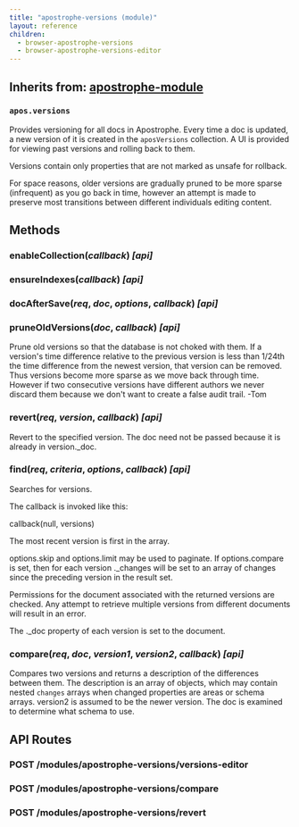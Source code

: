 ```yaml
---
title: "apostrophe-versions (module)"
layout: reference
children:
  - browser-apostrophe-versions
  - browser-apostrophe-versions-editor
---
```

## Inherits from: [apostrophe-module](../apostrophe-module/index.html)
### `apos.versions`
Provides versioning for all docs in Apostrophe. Every time a doc
is updated, a new version of it is created in the `aposVersions` collection.
A UI is provided for viewing past versions and rolling back to them.

Versions contain only properties that are not marked as unsafe
for rollback.

For space reasons, older versions are gradually pruned to be more sparse
(infrequent) as you go back in time, however an attempt is made to
preserve most transitions between different individuals editing content.


## Methods
### enableCollection(*callback*) *[api]*

### ensureIndexes(*callback*) *[api]*

### docAfterSave(*req*, *doc*, *options*, *callback*) *[api]*

### pruneOldVersions(*doc*, *callback*) *[api]*
Prune old versions so that the database is not choked
with them. If a version's time difference relative to
the previous version is less than 1/24th the time
difference from the newest version, that version can be
removed. Thus versions become more sparse as we move back
through time. However if two consecutive versions have
different authors we never discard them because
we don't want to create a false audit trail. -Tom
### revert(*req*, *version*, *callback*) *[api]*
Revert to the specified version. The doc need not be passed
because it is already in version._doc.
### find(*req*, *criteria*, *options*, *callback*) *[api]*
Searches for versions.

The callback is invoked like this:

callback(null, versions)

The most recent version is first in the array.

options.skip and options.limit may be used to paginate.
If options.compare is set, then for each version ._changes
will be set to an array of changes since the preceding version
in the result set.

Permissions for the document associated with the returned
versions are checked. Any attempt to retrieve multiple versions
from different documents will result in an error.

The ._doc property of each version is set to the document.
### compare(*req*, *doc*, *version1*, *version2*, *callback*) *[api]*
Compares two versions and returns a description of
the differences between them. The description is an
array of objects, which may contain nested `changes`
arrays when changed properties are areas or
schema arrays. version2 is assumed to be the
newer version. The doc is examined to determine what
schema to use.
## API Routes
### POST /modules/apostrophe-versions/versions-editor

### POST /modules/apostrophe-versions/compare

### POST /modules/apostrophe-versions/revert

